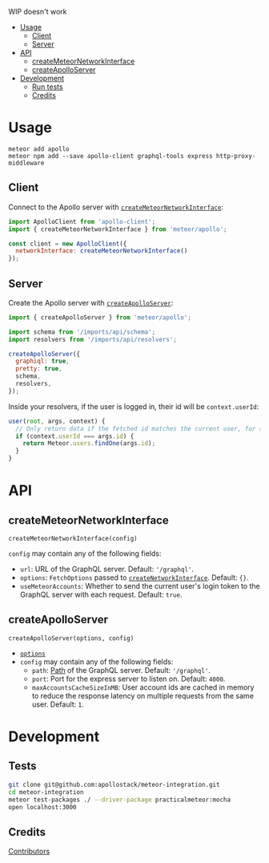 WIP doesn't work

<!-- START doctoc generated TOC please keep comment here to allow auto update -->
<!-- DON'T EDIT THIS SECTION, INSTEAD RE-RUN doctoc TO UPDATE -->


- [Usage](#usage)
  - [Client](#client)
  - [Server](#server)
- [API](#api)
  - [createMeteorNetworkInterface](#createmeteornetworkinterface)
  - [createApolloServer](#createapolloserver)
- [Development](#development)
  - [Run tests](#run-tests)
  - [Credits](#credits)

<!-- END doctoc generated TOC please keep comment here to allow auto update -->

# Usage

```
meteor add apollo
meteor npm add --save apollo-client graphql-tools express http-proxy-middleware
```

## Client

Connect to the Apollo server with [`createMeteorNetworkInterface`](#createmeteornetworkinterface):

```js
import ApolloClient from 'apollo-client';
import { createMeteorNetworkInterface } from 'meteor/apollo';

const client = new ApolloClient({
  networkInterface: createMeteorNetworkInterface()
});
```

## Server

Create the Apollo server with [`createApolloServer`](#createapolloserver):

```js
import { createApolloServer } from 'meteor/apollo';

import schema from '/imports/api/schema';
import resolvers from '/imports/api/resolvers';

createApolloServer({
  graphiql: true,
  pretty: true,
  schema,
  resolvers,
});
```

Inside your resolvers, if the user is logged in, their id will be  `context.userId`:

```js
user(root, args, context) {
  // Only return data if the fetched id matches the current user, for security
  if (context.userId === args.id) {
    return Meteor.users.findOne(args.id);
  }
}
```

# API

## createMeteorNetworkInterface

`createMeteorNetworkInterface(config)`

`config` may contain any of the following fields:
- `url`: URL of the GraphQL server. Default: `'/graphql'`.
- `options`: `FetchOptions` passed to [`createNetworkInterface`](http://docs.apollostack.com/apollo-client/index.html#createNetworkInterface). Default: `{}`.
- `useMeteorAccounts`: Whether to send the current user's login token to the GraphQL server with each request. Default: `true`.

## createApolloServer

`createApolloServer(options, config)`

- [`options`](http://docs.apollostack.com/apollo-server/tools.html#apolloServer)
- `config` may contain any of the following fields:
  - `path`: [Path](http://expressjs.com/en/api.html#app.use) of the GraphQL server. Default: `'/graphql'`.
  - `port`: Port for the express server to listen on. Default: `4000`.
  - `maxAccountsCacheSizeInMB`: User account ids are cached in memory to reduce the response latency on multiple requests from the same user. Default: `1`.

# Development

## Tests

```bash
git clone git@github.com:apollostack/meteor-integration.git
cd meteor-integration
meteor test-packages ./ --driver-package practicalmeteor:mocha
open localhost:3000
```

## Credits

[Contributors](https://github.com/apollostack/meteor-integration/graphs/contributors)
